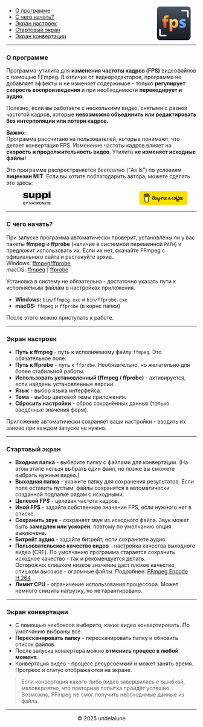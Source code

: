 <img src="logo.png" style="border-radius: 8px; margin-right:16px; margin-top:12px; height: 89px;" align="right" alt="Free FPS Logo" />

- [О программе](#about-this-tool)
- [С чего начать?](#how-to-start) 
- [Экран настроек](#settings-page)    
- [Стартовый экран](#main-page)
- [Экран конвертации](#processing-page)

---

<a id="about-this-tool"></a>
### О программе

Программа-утилита для **изменения частоты кадров (FPS)** видеофайлов с помощью FFmpeg. В отличие от видеоредакторов, программа не добавляет эффекты и не изменяет содержимое - только **регулирует скорость воспроизведения** и при необходимости **перекодирует и аудио**.

Полезно, если вы работаете с несколькими видео, снятыми с разной частотой кадров, которые **невозможно объединить или редактировать без интерполяции или потери кадров.**

**Важно:**  
Программа рассчитано на пользователей, которые понимают, что делает конвертация FPS. Изменение частоты кадров влияет на **скорость и продолжительность видео**. Утилита **не изменяет исходные файлы!**

Это программа распространяется бесплатно ("As Is") по условиям **лицензии MIT**.
Если вы хотите поблагодарить автора, можете сделать это здесь:

<a href="https://buymeacoffee.com/undelalune" target="_blank" rel="noopener" title="Перейти на buymeacoffee.com">
<img src="bmc-logo.svg" style="float: right; margin-right:24px; height: 36px; " alt="bmc Logo" />
</a>

<a href="https://suppi.pl/undelalune" target="_blank" rel="noopener" title="Перейти на suppi.pl">
<img src="suppi-logo.svg" style="margin-left:44px; height: 36px; " alt="suppi Logo" />
</a>

<br>

---

<a id="how-to-start"></a>
### С чего начать?

При запуске программа автоматически проверит, установлены ли у вас пакеты **ffmpeg** и **ffprobe** (наличие в системной переменной `PATH`) и предложит использовать их. 
Если их нет, скачайте FFmpeg с официального сайта и распакуйте архив.<br>
Windows: <a href="https://www.gyan.dev/ffmpeg/builds/ffmpeg-release-essentials.zip" target="_blank" rel="noopener" title="Скачать архив ffmpeg/ffprobe">ffmpeg/ffprobe</a><br>
macOS: <a href="https://evermeet.cx/ffmpeg/ffmpeg-8.0.zip" target="_blank" rel="noopener" title="Скачать ffmpeg">ffmpeg</a> | 
<a href="https://evermeet.cx/ffmpeg/ffprobe-8.0.zip" target="_blank" rel="noopener" title="Скачать архив ffprobe">ffprobe</a>


Установка в систему не обязательна - достаточно указать пути к исполняемым файлам в настройках приложения.

- **Windows:** `bin/ffmpeg.exe` и `bin/ffprobe.exe`
- **macOS:** `ffmpeg` и `ffprobe` (в корне папки)

После этого можно приступать к работе.

---

<a id="settings-page"></a>
### Экран настроек

- **Путь к ffmpeg** - путь к исполняемому файлу `ffmpeg`. Это обязательное поле.
- **Путь к ffprobe** - путь к `ffprobe`. Необязательно, но желательно для более стабильной работы.
- **Использовать установленный (ffmpeg / ffprobe)** - активируется, если найдены установленные версии.
- **Язык** - выбор языка интерфейса.
- **Тема** - выбор цветовой темы приложения.
- **Сбросить настройки** - сброс сохранённых данных (только введённые значения форм).

Приложение автоматически сохраняет ваши настройки - вводить их заново при каждом запуске не нужно.

---

<a id="main-page"></a>
### Стартовый экран

- **Входная папка** - выберите папку с файлами для конвертации. (На этом этапе нельзя выбрать один файл, но позже вы сможете выбрать нужные видео.)
- **Выходная папка** - укажите папку для сохранения результатов. Если поле оставить пустым, файлы сохранятся в автоматически созданной подпапке рядом с исходными.
- **Целевой FPS** - целевая частота кадров.
- **Иной FPS** - задайте собственное значение FPS, если нужного нет в списке.
- **Сохранить звук** - сохраняет звук из исходного файла. Звук может быть **замедлен или ускорен**, поэтому по умолчанию опция выключена.
- **Битрейт аудио** - задайте битрейт, если сохраняете аудио.
- **Пользовательское качество видео** - настройка качества выходного видео (CRF). По умолчанию программа старается сохранить исходное качество - так и рекомендуется делать.  
  Осторожно: слишком низкое значение даст плохое качество, слишком высокое - огромные файлы. Подробнее: [FFmpeg Encode H.264](https://trac.ffmpeg.org/wiki/Encode/H.264)
- **Лимит CPU** - ограничение использования процессора. Может немного снизить нагрузку, но не гарантировано.

---

<a id="processing-page"></a>
### Экран конвертации

- С помощью чекбоксов выберите, какие видео конвертировать. По умолчанию выбраны все.
- **Пересканировать папку** - пересканировать папку и обновить список файлов.
- После запуска конвертера можно **отменить процесс в любой момент.**
- Конвертация видео - процесс ресурсоёмкий и может занять время. Прогресс и статус отображаются на экране.

> Если конвертация какого-либо видео завершилась с ошибкой, маловероятно, что повторная попытка пройдёт успешно.  
> Возможно, FFmpeg не смог получить необходимые данные из файла.

---

<p style="text-align:center;">© 2025 undelalune</p>